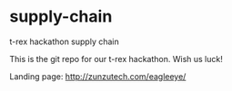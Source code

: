 # supply-chain
t-rex hackathon supply chain 

This is the git repo for our t-rex hackathon.  Wish us luck! 

Landing page: http://zunzutech.com/eagleeye/
